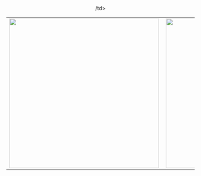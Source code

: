 <center>
<table>
  <tr>
      <td><img width="400px" align="left" src="https://github-readme-stats.vercel.app/api/top-langs/?username=kleberandrade&hide=html&layout=compact&theme=cobalt" /></td>
      <td><img width="400px" align="left" src="https://github-readme-stats.vercel.app/api?username=kleberandrade&theme=cobalt" /></td>
  </tr>  
    /td>
  </tr>  
</table>
</center>
